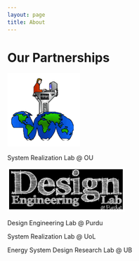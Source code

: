 ```yaml
---
layout: page
title: About
---
```


# Our Partnerships

<img src="about.assets/image-20200315111707456.png" alt="image-20200315111707456" style="zoom:50%;aligh:left" />

System Realization Lab @ OU

<img src="about.assets/image-20200315111818197.png" alt="image-20200315111818197" style="zoom:67%;" />

Design Engineering Lab @ Purdu



System Realization Lab @ UoL

Energy System Design Research Lab @ UB

